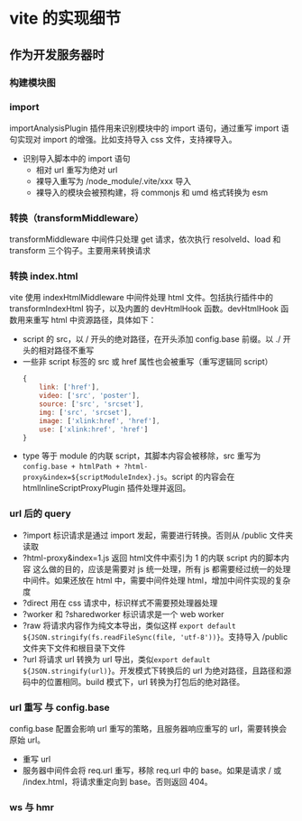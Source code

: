 # vite 的实现细节

## 作为开发服务器时 

### 构建模块图

### import

importAnalysisPlugin 插件用来识别模块中的 import 语句，通过重写 import 语句实现对 import 的增强。比如支持导入 css 文件，支持裸导入。

- 识别导入脚本中的 import 语句
  - 相对 url 重写为绝对 url
  - 裸导入重写为 /node_module/.vite/xxx 导入
  - 裸导入的模块会被预构建，将 commonjs 和 umd 格式转换为 esm


###  转换（transformMiddleware）

transformMiddleware 中间件只处理 get 请求，依次执行 resolveId、load 和 transform 三个钩子。主要用来转换请求


### 转换 index.html
vite 使用 indexHtmlMiddleware 中间件处理 html 文件。包括执行插件中的 transformIndexHtml 钩子，以及内置的 devHtmlHook 函数。devHtmlHook 函数用来重写 html 中资源路径，具体如下：

- script 的 src，以 / 开头的绝对路径，在开头添加 config.base 前缀。以 ./ 开头的相对路径不重写
- 一些非 script 标签的 src 或 href 属性也会被重写（重写逻辑同 script）
    ```js
    {
        link: ['href'],
        video: ['src', 'poster'],
        source: ['src', 'srcset'],
        img: ['src', 'srcset'],
        image: ['xlink:href', 'href'],
        use: ['xlink:href', 'href']
    }
    ```
- type 等于 module 的内联 script，其脚本内容会被移除，src 重写为 `config.base + htmlPath + ?html-proxy&index=${scriptModuleIndex}.js`。script 的内容会在 htmlInlineScriptProxyPlugin 插件处理并返回。


### url 后的 query
- ?import 标识请求是通过 import 发起，需要进行转换。否则从 /public 文件夹读取
- ?html-proxy&index=1.js 返回 html文件中索引为 1 的内联 script 内的脚本内容
    这么做的目的，应该是需要对 js 统一处理，所有 js 都需要经过统一的处理中间件。如果还放在 html 中，需要中间件处理 html，增加中间件实现的复杂度
- ?direct 用在 css 请求中，标识样式不需要预处理器处理
- ?worker 和 ?sharedworker 标识请求是一个 web worker
- ?raw 将请求内容作为纯文本导出，类似这样 `export default ${JSON.stringify(fs.readFileSync(file, 'utf-8'))}`。支持导入 /public 文件夹下文件和根目录下文件
- ?url 将请求 url 转换为 url 导出，类似`export default ${JSON.stringify(url)}`。开发模式下转换后的 url 为绝对路径，且路径和源码中的位置相同。build 模式下，url 转换为打包后的绝对路径。



### url 重写 与 config.base

config.base 配置会影响 url 重写的策略，且服务器响应重写的 url，需要转换会原始 url。

- 重写 url
- 服务器中间件会将 req.url 重写，移除 req.url 中的 base。如果是请求 / 或 /index.html，将请求重定向到 base。否则返回 404。


### ws 与 hmr


